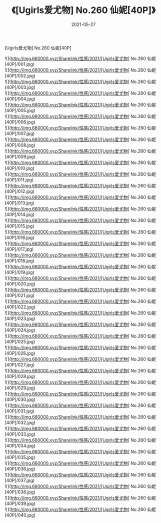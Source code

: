 ﻿---
layout: post
title:  《[Ugirls爱尤物] No.260 仙妮[40P]》
date:   2021-05-27
img: http://img.660000.xyz/Sharelink/性感/2021/[Ugirls爱尤物] No.260 仙妮[40P]/000.jpg
categories: [美女, 清纯, 唯美]
---

[Ugirls爱尤物] No.260 仙妮[40P]

  ![](http://img.660000.xyz/Sharelink/性感/2021/[Ugirls爱尤物] No.260 仙妮[40P]/001.jpg) <br> ![](http://img.660000.xyz/Sharelink/性感/2021/[Ugirls爱尤物] No.260 仙妮[40P]/002.jpg) <br> ![](http://img.660000.xyz/Sharelink/性感/2021/[Ugirls爱尤物] No.260 仙妮[40P]/003.jpg) <br> ![](http://img.660000.xyz/Sharelink/性感/2021/[Ugirls爱尤物] No.260 仙妮[40P]/004.jpg) <br> ![](http://img.660000.xyz/Sharelink/性感/2021/[Ugirls爱尤物] No.260 仙妮[40P]/005.jpg) <br> ![](http://img.660000.xyz/Sharelink/性感/2021/[Ugirls爱尤物] No.260 仙妮[40P]/006.jpg) <br> ![](http://img.660000.xyz/Sharelink/性感/2021/[Ugirls爱尤物] No.260 仙妮[40P]/007.jpg) <br> ![](http://img.660000.xyz/Sharelink/性感/2021/[Ugirls爱尤物] No.260 仙妮[40P]/008.jpg) <br> ![](http://img.660000.xyz/Sharelink/性感/2021/[Ugirls爱尤物] No.260 仙妮[40P]/009.jpg) <br> ![](http://img.660000.xyz/Sharelink/性感/2021/[Ugirls爱尤物] No.260 仙妮[40P]/010.jpg) <br> ![](http://img.660000.xyz/Sharelink/性感/2021/[Ugirls爱尤物] No.260 仙妮[40P]/011.jpg) <br> ![](http://img.660000.xyz/Sharelink/性感/2021/[Ugirls爱尤物] No.260 仙妮[40P]/012.jpg) <br> ![](http://img.660000.xyz/Sharelink/性感/2021/[Ugirls爱尤物] No.260 仙妮[40P]/013.jpg) <br> ![](http://img.660000.xyz/Sharelink/性感/2021/[Ugirls爱尤物] No.260 仙妮[40P]/014.jpg) <br> ![](http://img.660000.xyz/Sharelink/性感/2021/[Ugirls爱尤物] No.260 仙妮[40P]/015.jpg) <br> ![](http://img.660000.xyz/Sharelink/性感/2021/[Ugirls爱尤物] No.260 仙妮[40P]/016.jpg) <br> ![](http://img.660000.xyz/Sharelink/性感/2021/[Ugirls爱尤物] No.260 仙妮[40P]/017.jpg) <br> ![](http://img.660000.xyz/Sharelink/性感/2021/[Ugirls爱尤物] No.260 仙妮[40P]/018.jpg) <br> ![](http://img.660000.xyz/Sharelink/性感/2021/[Ugirls爱尤物] No.260 仙妮[40P]/019.jpg) <br> ![](http://img.660000.xyz/Sharelink/性感/2021/[Ugirls爱尤物] No.260 仙妮[40P]/020.jpg) <br> ![](http://img.660000.xyz/Sharelink/性感/2021/[Ugirls爱尤物] No.260 仙妮[40P]/021.jpg) <br> ![](http://img.660000.xyz/Sharelink/性感/2021/[Ugirls爱尤物] No.260 仙妮[40P]/022.jpg) <br> ![](http://img.660000.xyz/Sharelink/性感/2021/[Ugirls爱尤物] No.260 仙妮[40P]/023.jpg) <br> ![](http://img.660000.xyz/Sharelink/性感/2021/[Ugirls爱尤物] No.260 仙妮[40P]/024.jpg) <br> ![](http://img.660000.xyz/Sharelink/性感/2021/[Ugirls爱尤物] No.260 仙妮[40P]/025.jpg) <br> ![](http://img.660000.xyz/Sharelink/性感/2021/[Ugirls爱尤物] No.260 仙妮[40P]/026.jpg) <br> ![](http://img.660000.xyz/Sharelink/性感/2021/[Ugirls爱尤物] No.260 仙妮[40P]/027.jpg) <br> ![](http://img.660000.xyz/Sharelink/性感/2021/[Ugirls爱尤物] No.260 仙妮[40P]/028.jpg) <br> ![](http://img.660000.xyz/Sharelink/性感/2021/[Ugirls爱尤物] No.260 仙妮[40P]/029.jpg) <br> ![](http://img.660000.xyz/Sharelink/性感/2021/[Ugirls爱尤物] No.260 仙妮[40P]/030.jpg) <br> ![](http://img.660000.xyz/Sharelink/性感/2021/[Ugirls爱尤物] No.260 仙妮[40P]/031.jpg) <br> ![](http://img.660000.xyz/Sharelink/性感/2021/[Ugirls爱尤物] No.260 仙妮[40P]/032.jpg) <br> ![](http://img.660000.xyz/Sharelink/性感/2021/[Ugirls爱尤物] No.260 仙妮[40P]/033.jpg) <br> ![](http://img.660000.xyz/Sharelink/性感/2021/[Ugirls爱尤物] No.260 仙妮[40P]/034.jpg) <br> ![](http://img.660000.xyz/Sharelink/性感/2021/[Ugirls爱尤物] No.260 仙妮[40P]/035.jpg) <br> ![](http://img.660000.xyz/Sharelink/性感/2021/[Ugirls爱尤物] No.260 仙妮[40P]/036.jpg) <br> ![](http://img.660000.xyz/Sharelink/性感/2021/[Ugirls爱尤物] No.260 仙妮[40P]/037.jpg) <br> ![](http://img.660000.xyz/Sharelink/性感/2021/[Ugirls爱尤物] No.260 仙妮[40P]/038.jpg) <br> ![](http://img.660000.xyz/Sharelink/性感/2021/[Ugirls爱尤物] No.260 仙妮[40P]/039.jpg) <br> ![](http://img.660000.xyz/Sharelink/性感/2021/[Ugirls爱尤物] No.260 仙妮[40P]/040.jpg) <br>